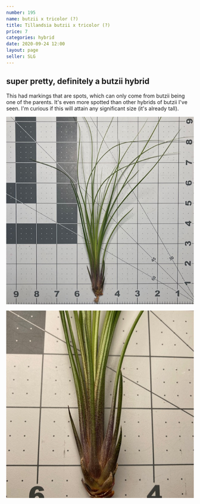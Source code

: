 ```yaml
---
number: 195
name: butzii x tricolor (?)
title: Tillandsia butzii x tricolor (?)
price: 7
categories: hybrid
date: 2020-09-24 12:00
layout: page
seller: SLG
---
```

## super pretty, definitely a butzii hybrid

This had markings that are spots, which can only come from butzii being one of the parents. It's even more spotted than other hybrids of butzii I've seen. I'm curious if this will attain any significant size (it's already tall).

!["Tillandsia butzii x tricolor (?)"](/i/IMG_1200.jpeg "Tillandsia butzii x tricolor (?)")

!["Tillandsia butzii x tricolor (?)"](/i/IMG_1201.jpeg "Tillandsia butzii x tricolor (?)")
